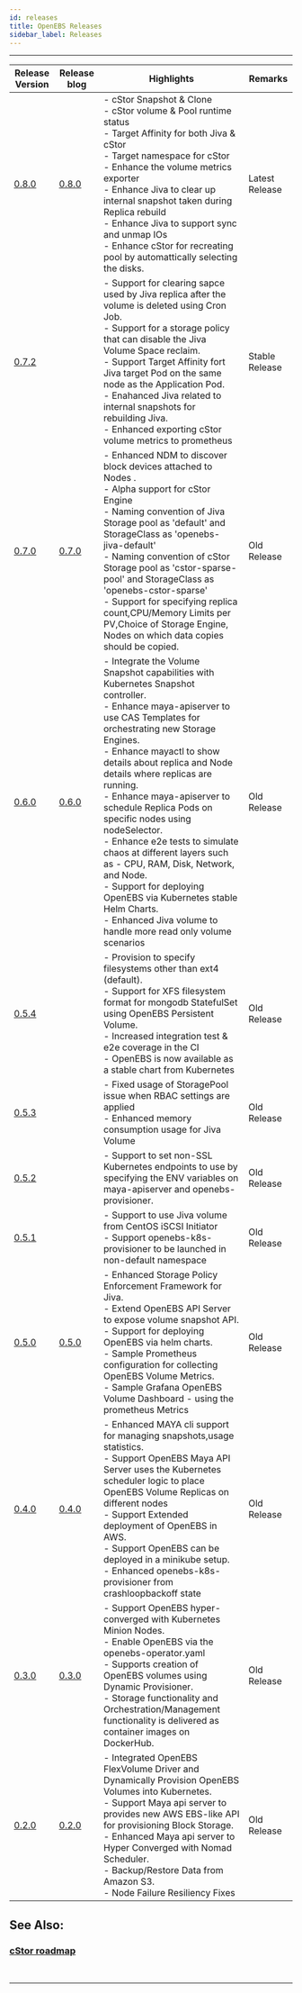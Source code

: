 ```yaml
---
id: releases
title: OpenEBS Releases
sidebar_label: Releases
---
```


------



| Release Version                                              | Release blog                                                 | Highlights                                                   | Remarks        |
| ------------------------------------------------------------ | ------------------------------------------------------------ | ------------------------------------------------------------ | -------------- |
| [0.8.0](https://github.com/openebs/openebs/releases/tag/0.8) | [0.8.0](https://blog.openebs.io/openebs-0-8-release-allows-you-to-snapshot-and-clone-cstor-volumes-ebe09612f8b1) | - cStor Snapshot & Clone <br />-  cStor volume & Pool runtime status<br/>-  Target Affinity for both Jiva & cStor <br/>-  Target namespace for cStor <br/>-  Enhance the volume metrics exporter<br/>- Enhance Jiva to clear up internal snapshot taken during   Replica rebuild<br/>- Enhance Jiva to support sync and unmap IOs<br/>- Enhance cStor for recreating pool by automattically selecting the disks. | Latest Release |
| [0.7.2](https://github.com/openebs/openebs/releases/tag/0.7.2) |                                                              | - Support for   clearing sapce used by Jiva replica after the volume is deleted using Cron   Job.<br/> - Support for a storage policy that can disable the Jiva Volume Space   reclaim.<br/> - Support Target Affinity fort Jiva target Pod on the same node as the   Application Pod.<br/> -  Enahanced Jiva related to internal snapshots for rebuilding Jiva.<br/> - Enhanced exporting cStor volume metrics to prometheus | Stable Release |
| [0.7.0](https://github.com/openebs/openebs/releases/tag/v0.7) | [0.7.0](https://blog.openebs.io/openebs-0-7-release-pushes-cstor-storage-engine-to-field-trials-1c41e6ad8c91) | - Enhanced NDM   to discover block devices attached to Nodes     .<br/>- Alpha support for cStor Engine<br/>- Naming convention of Jiva Storage pool as 'default' and StorageClass as   'openebs-jiva-default'<br/>- Naming convention of cStor Storage pool as 'cstor-sparse-pool' and   StorageClass as 'openebs-cstor-sparse'<br/>- Support for specifying replica count,CPU/Memory Limits per PV,Choice of  Storage Engine, Nodes on which data copies should be copied. | Old Release    |
| [0.6.0](https://github.com/openebs/openebs/releases/tag/v0.6) | [0.6.0](https://blog.openebs.io/openebs-0-6-serves-ios-amidst-chaos-and-much-more-45c68eb59c6a) | - Integrate   the Volume Snapshot capabilities with Kubernetes Snapshot controller.<br/>- Enhance maya-apiserver to use CAS Templates for orchestrating new   Storage Engines.<br/>- Enhance mayactl to show details about replica and Node details where replicas   are running.<br/>- Enhance maya-apiserver to schedule Replica Pods on specific nodes using   nodeSelector.<br/>- Enhance e2e tests to simulate chaos at different layers such as - CPU,   RAM, Disk, Network, and Node.<br/>- Support for deploying OpenEBS via Kubernetes stable Helm Charts.<br/>- Enhanced Jiva volume to handle more read only volume  scenarios | Old Release    |
| [0.5.4](https://github.com/openebs/openebs/releases/tag/v0.5.4) |                                                              | - Provision to   specify filesystems other than ext4 (default).<br/>- Support for XFS filesystem format for mongodb StatefulSet using OpenEBS Persistent Volume.<br/>- Increased integration test & e2e coverage in the CI<br/>- OpenEBS is now available as a stable chart from Kubernetes | Old Release    |
| [0.5.3](https://github.com/openebs/openebs/releases/tag/v0.5.3) |                                                              | - Fixed usage of StoragePool issue when RBAC settings are applied<br/>- Enhanced memory consumption usage for Jiva Volume | Old Release    |
| [0.5.2](https://github.com/openebs/openebs/releases/tag/v0.5.2) |                                                              | - Support to   set non-SSL Kubernetes endpoints to use by specifying the ENV variables on  maya-apiserver and  openebs-provisioner. | Old Release    |
| [0.5.1](https://github.com/openebs/openebs/releases/tag/v0.5.1) |                                                              | - Support to   use Jiva volume from CentOS iSCSI Initiator<br/>- Support openebs-k8s-provisioner to be launched in non-default namespace | Old Release    |
| [0.5.0](https://github.com/openebs/openebs/releases/tag/v0.5.0) | [0.5.0](https://blog.openebs.io/openebs-0-5-0-enables-customizable-storage-engines-using-storage-policies-dc585d5ee2f) | - Enhanced   Storage Policy Enforcement Framework for Jiva.<br/>- Extend OpenEBS API Server to expose volume snapshot API.<br/>- Support for deploying OpenEBS via helm charts.<br/>- Sample Prometheus configuration for collecting OpenEBS Volume Metrics.<br/>- Sample Grafana OpenEBS Volume Dashboard - using the prometheus Metrics | Old Release    |
| [0.4.0](https://github.com/openebs/openebs/releases/tag/v0.4.0) | [0.4.0](https://blog.openebs.io/quick-update-on-openebs-v0-4-a-developer-friendly-release-6fe599fe254e) | - Enhanced   MAYA cli support for managing snapshots,usage statistics.<br/>- Support OpenEBS Maya API Server uses the Kubernetes scheduler logic to place OpenEBS Volume Replicas on different nodes<br/>- Support Extended deployment of OpenEBS in AWS.<br/>- Support OpenEBS can be deployed in a minikube setup.<br/>- Enhanced openebs-k8s-provisioner from crashloopbackoff state | Old Release    |
| [0.3.0](https://github.com/openebs/openebs/releases/tag/v0.3) | [0.3.0](https://blog.openebs.io/openebs-on-the-growth-path-releases-0-3-94bd45724e) | - Support   OpenEBS hyper-converged with Kubernetes Minion Nodes.<br/>- Enable OpenEBS via the openebs-operator.yaml<br/>-  Supports creation of OpenEBS volumes using Dynamic Provisioner.<br/>- Storage functionality and Orchestration/Management functionality is delivered as container images on DockerHub. | Old Release    |
| [0.2.0](https://github.com/openebs/openebs/releases/tag/v0.2) | [0.2.0](https://blog.openebs.io/openebs-sprinting-ahead-0-2-released-28f5001deeaa) | - Integrated   OpenEBS FlexVolume Driver and Dynamically Provision OpenEBS Volumes into Kubernetes.<br/>- Support Maya api server to provides new AWS EBS-like API for   provisioning Block Storage.<br/>- Enhanced Maya api server to Hyper Converged with Nomad Scheduler.<br/>- Backup/Restore Data from Amazon S3.<br/>- Node Failure Resiliency Fixes | Old Release    |



## See Also:

### [cStor roadmap](http://docs/next/cstor.html#cstor-roadmap)

<br><hr>

<br>




<!-- Hotjar Tracking Code for https://docs.openebs.io -->
<script>
   (function(h,o,t,j,a,r){
       h.hj=h.hj||function(){(h.hj.q=h.hj.q||[]).push(arguments)};
       h._hjSettings={hjid:785693,hjsv:6};
       a=o.getElementsByTagName('head')[0];
       r=o.createElement('script');r.async=1;
       r.src=t+h._hjSettings.hjid+j+h._hjSettings.hjsv;
       a.appendChild(r);
   })(window,document,'https://static.hotjar.com/c/hotjar-','.js?sv=');
</script>

<!-- Global site tag (gtag.js) - Google Analytics -->
<script async src="https://www.googletagmanager.com/gtag/js?id=UA-92076314-12"></script>
<script>
  window.dataLayer = window.dataLayer || [];
  function gtag(){dataLayer.push(arguments);}
  gtag('js', new Date());

  gtag('config', 'UA-92076314-12');
</script>
